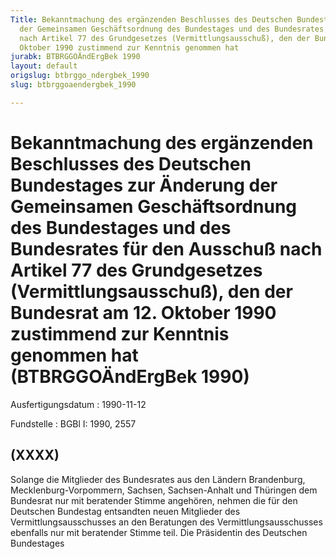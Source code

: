 ```yaml
---
Title: Bekanntmachung des ergänzenden Beschlusses des Deutschen Bundestages zur Änderung
  der Gemeinsamen Geschäftsordnung des Bundestages und des Bundesrates für den Ausschuß
  nach Artikel 77 des Grundgesetzes (Vermittlungsausschuß), den der Bundesrat am 12.
  Oktober 1990 zustimmend zur Kenntnis genommen hat
jurabk: BTBRGGOÄndErgBek 1990
layout: default
origslug: btbrggo_ndergbek_1990
slug: btbrggoaendergbek_1990

---
```


# Bekanntmachung des ergänzenden Beschlusses des Deutschen Bundestages zur Änderung der Gemeinsamen Geschäftsordnung des Bundestages und des Bundesrates für den Ausschuß nach Artikel 77 des Grundgesetzes (Vermittlungsausschuß), den der Bundesrat am 12. Oktober 1990 zustimmend zur Kenntnis genommen hat (BTBRGGOÄndErgBek 1990)

Ausfertigungsdatum
:   1990-11-12

Fundstelle
:   BGBl I: 1990, 2557



## (XXXX)

Solange die Mitglieder des Bundesrates aus den Ländern Brandenburg,
Mecklenburg-Vorpommern, Sachsen, Sachsen-Anhalt und Thüringen dem
Bundesrat nur mit beratender Stimme angehören, nehmen die für den
Deutschen Bundestag entsandten neuen Mitglieder des
Vermittlungsausschusses an den Beratungen des Vermittlungsausschusses
ebenfalls nur mit beratender Stimme teil.
Die Präsidentin
des Deutschen Bundestages

